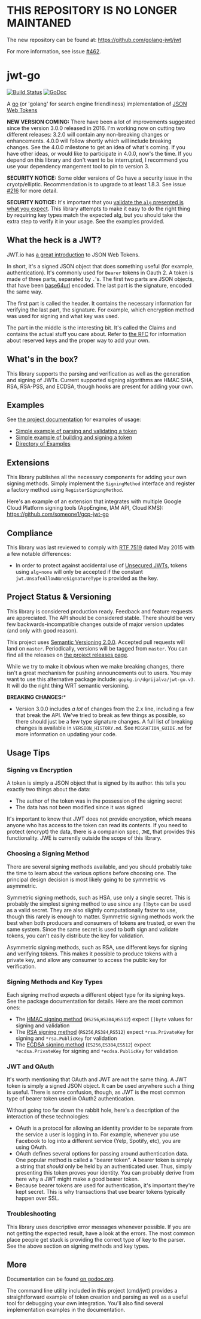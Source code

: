 # THIS REPOSITORY IS NO LONGER MAINTANED

The new repository can be found at: https://github.com/golang-jwt/jwt

For more information, see issue [#462](https://github.com/dgrijalva/jwt-go/issues/462).

# jwt-go

[![Build Status](https://travis-ci.org/dgrijalva/jwt-go.svg?branch=master)](https://travis-ci.org/dgrijalva/jwt-go)
[![GoDoc](https://godoc.org/github.com/dgrijalva/jwt-go?status.svg)](https://godoc.org/github.com/dgrijalva/jwt-go)

A [go](http://www.golang.org) (or 'golang' for search engine friendliness) implementation of [JSON Web Tokens](http://self-issued.info/docs/draft-ietf-oauth-json-web-token.html)

**NEW VERSION COMING:** There have been a lot of improvements suggested since the version 3.0.0 released in 2016. I'm working now on cutting two different releases: 3.2.0 will contain any non-breaking changes or enhancements. 4.0.0 will follow shortly which will include breaking changes. See the 4.0.0 milestone to get an idea of what's coming. If you have other ideas, or would like to participate in 4.0.0, now's the time. If you depend on this library and don't want to be interrupted, I recommend you use your dependency mangement tool to pin to version 3. 

**SECURITY NOTICE:** Some older versions of Go have a security issue in the cryotp/elliptic. Recommendation is to upgrade to at least 1.8.3. See issue [#216](https://github.com/dgrijalva/jwt-go/issues/216) for more detail.

**SECURITY NOTICE:** It's important that you [validate the `alg` presented is what you expect](https://auth0.com/blog/critical-vulnerabilities-in-json-web-token-libraries/). This library attempts to make it easy to do the right thing by requiring key types match the expected alg, but you should take the extra step to verify it in your usage.  See the examples provided.

## What the heck is a JWT?

JWT.io has [a great introduction](https://jwt.io/introduction) to JSON Web Tokens.

In short, it's a signed JSON object that does something useful (for example, authentication).  It's commonly used for `Bearer` tokens in Oauth 2.  A token is made of three parts, separated by `.`'s.  The first two parts are JSON objects, that have been [base64url](http://tools.ietf.org/html/rfc4648) encoded.  The last part is the signature, encoded the same way.

The first part is called the header.  It contains the necessary information for verifying the last part, the signature.  For example, which encryption method was used for signing and what key was used.

The part in the middle is the interesting bit.  It's called the Claims and contains the actual stuff you care about.  Refer to [the RFC](http://self-issued.info/docs/draft-ietf-oauth-json-web-token.html) for information about reserved keys and the proper way to add your own.

## What's in the box?

This library supports the parsing and verification as well as the generation and signing of JWTs.  Current supported signing algorithms are HMAC SHA, RSA, RSA-PSS, and ECDSA, though hooks are present for adding your own.

## Examples

See [the project documentation](https://godoc.org/github.com/dgrijalva/jwt-go) for examples of usage:

* [Simple example of parsing and validating a token](https://godoc.org/github.com/dgrijalva/jwt-go#example-Parse--Hmac)
* [Simple example of building and signing a token](https://godoc.org/github.com/dgrijalva/jwt-go#example-New--Hmac)
* [Directory of Examples](https://godoc.org/github.com/dgrijalva/jwt-go#pkg-examples)

## Extensions

This library publishes all the necessary components for adding your own signing methods.  Simply implement the `SigningMethod` interface and register a factory method using `RegisterSigningMethod`.  

Here's an example of an extension that integrates with multiple Google Cloud Platform signing tools (AppEngine, IAM API, Cloud KMS): https://github.com/someone1/gcp-jwt-go

## Compliance

This library was last reviewed to comply with [RTF 7519](http://www.rfc-editor.org/info/rfc7519) dated May 2015 with a few notable differences:

* In order to protect against accidental use of [Unsecured JWTs](http://self-issued.info/docs/draft-ietf-oauth-json-web-token.html#UnsecuredJWT), tokens using `alg=none` will only be accepted if the constant `jwt.UnsafeAllowNoneSignatureType` is provided as the key.

## Project Status & Versioning

This library is considered production ready.  Feedback and feature requests are appreciated.  The API should be considered stable.  There should be very few backwards-incompatible changes outside of major version updates (and only with good reason).

This project uses [Semantic Versioning 2.0.0](http://semver.org).  Accepted pull requests will land on `master`.  Periodically, versions will be tagged from `master`.  You can find all the releases on [the project releases page](https://github.com/dgrijalva/jwt-go/releases).

While we try to make it obvious when we make breaking changes, there isn't a great mechanism for pushing announcements out to users.  You may want to use this alternative package include: `gopkg.in/dgrijalva/jwt-go.v3`.  It will do the right thing WRT semantic versioning.

**BREAKING CHANGES:*** 
* Version 3.0.0 includes _a lot_ of changes from the 2.x line, including a few that break the API.  We've tried to break as few things as possible, so there should just be a few type signature changes.  A full list of breaking changes is available in `VERSION_HISTORY.md`.  See `MIGRATION_GUIDE.md` for more information on updating your code.

## Usage Tips

### Signing vs Encryption

A token is simply a JSON object that is signed by its author. this tells you exactly two things about the data:

* The author of the token was in the possession of the signing secret
* The data has not been modified since it was signed

It's important to know that JWT does not provide encryption, which means anyone who has access to the token can read its contents. If you need to protect (encrypt) the data, there is a companion spec, `JWE`, that provides this functionality. JWE is currently outside the scope of this library.

### Choosing a Signing Method

There are several signing methods available, and you should probably take the time to learn about the various options before choosing one.  The principal design decision is most likely going to be symmetric vs asymmetric.

Symmetric signing methods, such as HSA, use only a single secret. This is probably the simplest signing method to use since any `[]byte` can be used as a valid secret. They are also slightly computationally faster to use, though this rarely is enough to matter. Symmetric signing methods work the best when both producers and consumers of tokens are trusted, or even the same system. Since the same secret is used to both sign and validate tokens, you can't easily distribute the key for validation.

Asymmetric signing methods, such as RSA, use different keys for signing and verifying tokens. This makes it possible to produce tokens with a private key, and allow any consumer to access the public key for verification.

### Signing Methods and Key Types

Each signing method expects a different object type for its signing keys. See the package documentation for details. Here are the most common ones:

* The [HMAC signing method](https://godoc.org/github.com/dgrijalva/jwt-go#SigningMethodHMAC) (`HS256`,`HS384`,`HS512`) expect `[]byte` values for signing and validation
* The [RSA signing method](https://godoc.org/github.com/dgrijalva/jwt-go#SigningMethodRSA) (`RS256`,`RS384`,`RS512`) expect `*rsa.PrivateKey` for signing and `*rsa.PublicKey` for validation
* The [ECDSA signing method](https://godoc.org/github.com/dgrijalva/jwt-go#SigningMethodECDSA) (`ES256`,`ES384`,`ES512`) expect `*ecdsa.PrivateKey` for signing and `*ecdsa.PublicKey` for validation

### JWT and OAuth

It's worth mentioning that OAuth and JWT are not the same thing. A JWT token is simply a signed JSON object. It can be used anywhere such a thing is useful. There is some confusion, though, as JWT is the most common type of bearer token used in OAuth2 authentication.

Without going too far down the rabbit hole, here's a description of the interaction of these technologies:

* OAuth is a protocol for allowing an identity provider to be separate from the service a user is logging in to. For example, whenever you use Facebook to log into a different service (Yelp, Spotify, etc), you are using OAuth.
* OAuth defines several options for passing around authentication data. One popular method is called a "bearer token". A bearer token is simply a string that _should_ only be held by an authenticated user. Thus, simply presenting this token proves your identity. You can probably derive from here why a JWT might make a good bearer token.
* Because bearer tokens are used for authentication, it's important they're kept secret. This is why transactions that use bearer tokens typically happen over SSL.

### Troubleshooting

This library uses descriptive error messages whenever possible. If you are not getting the expected result, have a look at the errors. The most common place people get stuck is providing the correct type of key to the parser. See the above section on signing methods and key types.

## More

Documentation can be found [on godoc.org](http://godoc.org/github.com/dgrijalva/jwt-go).

The command line utility included in this project (cmd/jwt) provides a straightforward example of token creation and parsing as well as a useful tool for debugging your own integration. You'll also find several implementation examples in the documentation.
